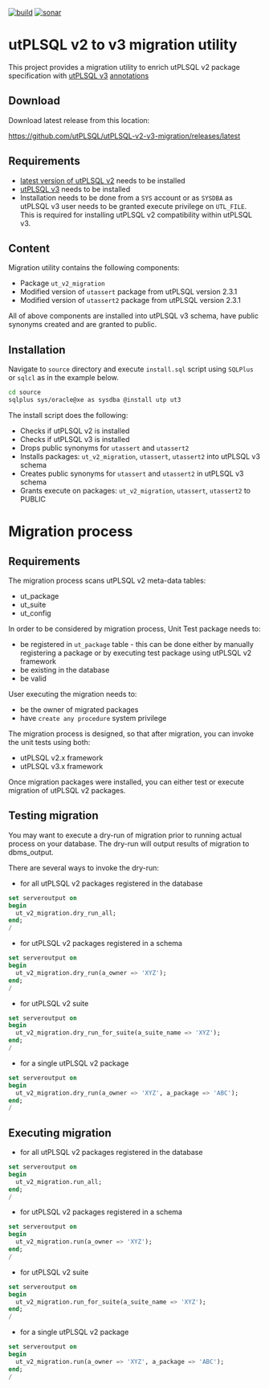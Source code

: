 [![build](https://img.shields.io/travis/utPLSQL/utPLSQL-v2-v3-migration/master.svg?label=master%20branch)](https://travis-ci.org/utPLSQL/utPLSQL-v2-v3-migration)
[![sonar](https://sonarcloud.io/api/badges/gate?key=utPLSQL%3AutPLSQL-v2-v3-migration)](https://sonarcloud.io/dashboard?id=utPLSQL%3AutPLSQL-v2-v3-migration)

# utPLSQL v2 to v3 migration utility

This project provides a migration utility to enrich utPLSQL v2 package specification with [utPLSQL v3](https://github.com/utPLSQL/utPLSQL) [annotations](https://utplsql.github.io/utPLSQL/v3.0.0/userguide/annotations.html)

## Download

Download latest release from this location:

https://github.com/utPLSQL/utPLSQL-v2-v3-migration/releases/latest


## Requirements

- [latest version of utPLSQL v2](https://github.com/utPLSQL/utPLSQL/releases/tag/utplsql-2-3-1) needs to be installed
- [utPLSQL v3](https://github.com/utPLSQL/utPLSQL/releases/latest) needs to be installed
- Installation needs to be done from a `SYS` account or as `SYSDBA` as utPLSQL v3 user needs to be granted execute privilege on `UTL_FILE`.
This is required for installing utPLSQL v2 compatibility within utPLSQL v3.


## Content

Migration utility contains the following components:

- Package `ut_v2_migration`
- Modified version of `utassert` package from utPLSQL version 2.3.1
- Modified version of `utassert2` package from utPLSQL version 2.3.1

All of above components are installed into utPLSQL v3 schema, have public synonyms created and are granted to public. 

## Installation
Navigate to `source` directory and execute `install.sql` script using `SQLPlus` or `sqlcl` as in the example below.
 
```bash
cd source
sqlplus sys/oracle@xe as sysdba @install utp ut3
```

The install script does the following:

- Checks if utPLSQL v2 is installed
- Checks if utPLSQL v3 is installed
- Drops public synonyms for `utassert` and `utassert2`  
- Installs packages: `ut_v2_migration`, `utassert`, `utassert2` into utPLSQL v3 schema
- Creates public synonyms for `utassert` and `utassert2` in utPLSQL v3 schema  
- Grants execute on packages: `ut_v2_migration`, `utassert`, `utassert2` to PUBLIC


# Migration process

## Requirements

The migration process scans utPLSQL v2 meta-data tables: 
- ut_package
- ut_suite
- ut_config

In order to be considered by migration process, Unit Test package needs to:
- be registered in `ut_package` table - this can be done either by manually registering a package or by executing test package using utPLSQL v2 framework
- be existing in the database
- be valid

User executing the migration needs to:
- be the owner of migrated packages
- have `create any procedure` system privilege 

The migration process is designed, so that after migration, you can invoke the unit tests using both:
- utPLSQL v2.x framework
- utPLSQL v3.x framework

Once migration packages were installed, you can either test or execute migration of utPLSQL v2 packages.

## Testing migration

You may want to execute a dry-run of migration prior to running actual process on your database.
The dry-run will output results of migration to dbms_output.

There are several ways to invoke the dry-run:

- for all utPLSQL v2 packages registered in the database

```sql
set serveroutput on
begin
  ut_v2_migration.dry_run_all;
end;
/
```

- for utPLSQL v2 packages registered in a schema

```sql
set serveroutput on
begin
  ut_v2_migration.dry_run(a_owner => 'XYZ');
end;
/
```

- for utPLSQL v2 suite

```sql
set serveroutput on
begin
  ut_v2_migration.dry_run_for_suite(a_suite_name => 'XYZ');
end;
/
```

- for a single utPLSQL v2 package

```sql
set serveroutput on
begin
  ut_v2_migration.dry_run(a_owner => 'XYZ', a_package => 'ABC');
end;
/
```

## Executing migration

- for all utPLSQL v2 packages registered in the database

```sql
set serveroutput on
begin
  ut_v2_migration.run_all;
end;
/
```

- for utPLSQL v2 packages registered in a schema

```sql
set serveroutput on
begin
  ut_v2_migration.run(a_owner => 'XYZ');
end;
/
```

- for utPLSQL v2 suite

```sql
set serveroutput on
begin
  ut_v2_migration.run_for_suite(a_suite_name => 'XYZ');
end;
/
```

- for a single utPLSQL v2 package

```sql
set serveroutput on
begin
  ut_v2_migration.run(a_owner => 'XYZ', a_package => 'ABC');
end;
/
```
